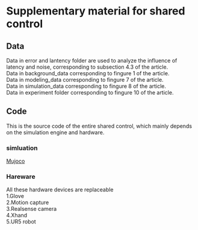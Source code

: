 # Supplementary material for shared control

## Data
Data in error and lantency folder are used to analyze the influence of latency and noise, corresponding to subsection 4.3 of the article.\
Data in background_data corresponding to fingure 1 of the article.\
Data in modeling_data corresponding to fingure 7 of the article.\
Data in simulation_data corresponding to fingure 8 of the article. \
Data in experiment folder corresponding to fingure 10 of the article.

## Code
This is the source code of the entire shared control, which mainly depends on the simulation engine and hardware.

### simluation
[Mujoco](https://mujoco.org/)

### Hareware
All these hardware devices are replaceable \
1.Glove \
2.Motion capture \
3.Realsense camera \
4.Xhand \
5.UR5 robot